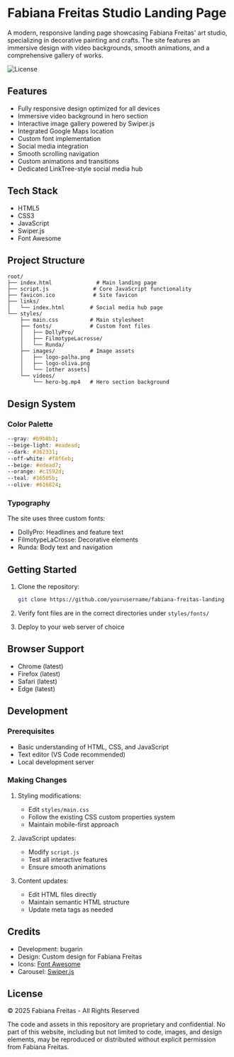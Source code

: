 # Fabiana Freitas Studio Landing Page

A modern, responsive landing page showcasing Fabiana Freitas' art studio, specializing in decorative painting and crafts. The site features an immersive design with video backgrounds, smooth animations, and a comprehensive gallery of works.

![License](https://img.shields.io/badge/license-All%20Rights%20Reserved-blue.svg)

## Features

- Fully responsive design optimized for all devices
- Immersive video background in hero section
- Interactive image gallery powered by Swiper.js
- Integrated Google Maps location
- Custom font implementation
- Social media integration
- Smooth scrolling navigation
- Custom animations and transitions
- Dedicated LinkTree-style social media hub

## Tech Stack

- HTML5
- CSS3
- JavaScript
- Swiper.js
- Font Awesome

## Project Structure

```
root/
├── index.html              # Main landing page
├── script.js              # Core JavaScript functionality
├── favicon.ico            # Site favicon
├── links/
│   └── index.html        # Social media hub page
└── styles/
    ├── main.css          # Main stylesheet
    ├── fonts/            # Custom font files
    │   ├── DollyPro/
    │   ├── FilmotypeLacrosse/
    │   └── Runda/
    ├── images/           # Image assets
    │   ├── logo-palha.png
    │   ├── logo-oliva.png
    │   └── [other assets]
    └── videos/
        └── hero-bg.mp4   # Hero section background
```

## Design System

### Color Palette

```css
--gray: #b9b8b3;
--beige-light: #eadead;
--dark: #362331;
--off-white: #f8f6eb;
--beige: #edead7;
--orange: #c1592d;
--teal: #16505b;
--olive: #616824;
```

### Typography

The site uses three custom fonts:

- DollyPro: Headlines and feature text
- FilmotypeLaCrosse: Decorative elements
- Runda: Body text and navigation

## Getting Started

1. Clone the repository:

   ```bash
   git clone https://github.com/yourusername/fabiana-freitas-landing
   ```

2. Verify font files are in the correct directories under `styles/fonts/`


3. Deploy to your web server of choice

## Browser Support

- Chrome (latest)
- Firefox (latest)
- Safari (latest)
- Edge (latest)

## Development

### Prerequisites

- Basic understanding of HTML, CSS, and JavaScript
- Text editor (VS Code recommended)
- Local development server

### Making Changes

1. Styling modifications:

   - Edit `styles/main.css`
   - Follow the existing CSS custom properties system
   - Maintain mobile-first approach

2. JavaScript updates:

   - Modify `script.js`
   - Test all interactive features
   - Ensure smooth animations

3. Content updates:
   - Edit HTML files directly
   - Maintain semantic HTML structure
   - Update meta tags as needed

## Credits

- Development: bugarin
- Design: Custom design for Fabiana Freitas
- Icons: [Font Awesome](https://fontawesome.com)
- Carousel: [Swiper.js](https://swiperjs.com)

## License

© 2025 Fabiana Freitas - All Rights Reserved

The code and assets in this repository are proprietary and confidential. No part of this website, including but not limited to code, images, and design elements, may be reproduced or distributed without explicit permission from Fabiana Freitas.
